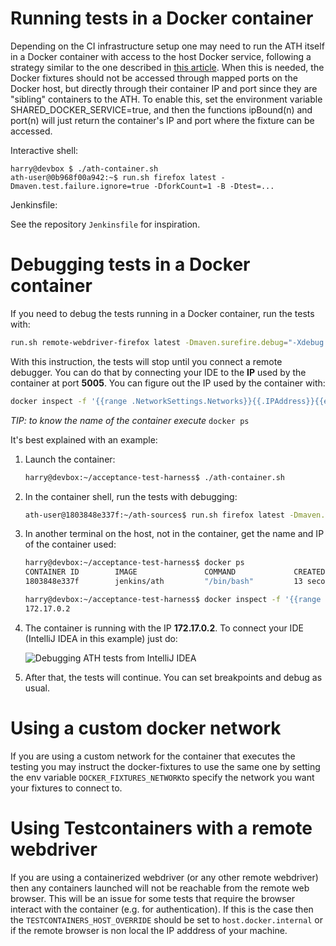 # Running tests in a Docker container

Depending on the CI infrastructure setup one may need to run the ATH itself in a Docker container with access to the host Docker service,
following a strategy similar to the one described in [this article](http://jpetazzo.github.io/2015/09/03/do-not-use-docker-in-docker-for-ci/).
When this is needed, the Docker fixtures should not be accessed through mapped ports on the Docker host,
but directly through their container IP and port since they are "sibling" containers to the ATH.
To enable this, set the environment variable SHARED_DOCKER_SERVICE=true, and then the functions ipBound(n) and port(n) will just return the container's IP and port where the fixture can be accessed.

Interactive shell:
```
harry@devbox $ ./ath-container.sh
ath-user@0b968f00a942:~$ run.sh firefox latest -Dmaven.test.failure.ignore=true -DforkCount=1 -B -Dtest=...
```

Jenkinsfile:

See the repository `Jenkinsfile` for inspiration.

# Debugging tests in a Docker container
If you need to debug the tests running in a Docker container, run the tests with:

```bash
run.sh remote-webdriver-firefox latest -Dmaven.surefire.debug="-Xdebug -Xrunjdwp:transport=dt_socket,server=y,suspend=y,address=*:5005 -Xnoagent -Djava.compiler=NONE" -Dtest=...
```

With this instruction, the tests will stop until you connect a remote debugger.
You can do that by connecting your IDE to the **IP** used by the container at port **5005**.
You can figure out the IP used by the container with:

```bash
docker inspect -f '{{range .NetworkSettings.Networks}}{{.IPAddress}}{{end}}' NAME_OF_THE_CONTAINER_RUNNING
```

*TIP: to know the name of the container execute* `docker ps`

It's best explained with an example:

1. Launch the container:
   ```bash
   harry@devbox:~/acceptance-test-harness$ ./ath-container.sh
   ```

1. In the container shell, run the tests with debugging:

   ```bash
   ath-user@1803848e337f:~/ath-sources$ run.sh firefox latest -Dmaven.surefire.debug="-Xdebug -Xrunjdwp:transport=dt_socket,server=y,suspend=y,address=*:5005 -Xnoagent -Djava.compiler=NONE" -DrunSmokeTests
   ```
1. In another terminal on the host, not in the container, get the name and IP of the container used:

   ```bash
   harry@devbox:~/acceptance-test-harness$ docker ps
   CONTAINER ID        IMAGE               COMMAND             CREATED             STATUS              PORTS                     NAMES
   1803848e337f        jenkins/ath         "/bin/bash"         13 seconds ago      Up 13 seconds       0.0.0.0:32818->5942/tcp   musing_euler
   ```
   ```bash
   harry@devbox:~/acceptance-test-harness$ docker inspect -f '{{range .NetworkSettings.Networks}}{{.IPAddress}}{{end}}' musing_euler
   172.17.0.2
   ```

1. The container is running with the IP **172.17.0.2**. To connect your IDE (IntelliJ IDEA in this example) just do:

   ![Debugging ATH tests from IntelliJ IDEA](img/debuging-ath-containerized-from-idea.png)

1. After that, the tests will continue. You can set breakpoints and debug as usual.

# Using a custom docker network

If you are using a custom network for the container that executes the testing you may instruct the docker-fixtures to use the same one by setting the env variable `DOCKER_FIXTURES_NETWORK`to specify the network you want your fixtures to connect to. 

# Using Testcontainers with a remote webdriver

If you are using a containerized webdriver (or any other remote webdriver) then any containers launched will not be reachable from the remote web browser.
This will be an issue for some tests that require the browser interact with the container (e.g. for authentication).
If this is the case then the `TESTCONTAINERS_HOST_OVERRIDE` should be set to `host.docker.internal` or if the remote browser is non local the IP adddress of your machine.

